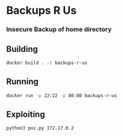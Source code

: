 # Backups R Us

### Insecure Backup of home directory

## Building
```sh
docker build . -t backups-r-us
```

## Running
```sh
docker run -p 22:22 -p 80:80 backups-r-us
```

## Exploiting
```sh
python3 poc.py 172.17.0.2
```